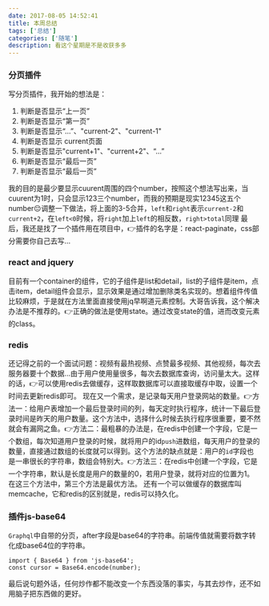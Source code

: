 ```yaml
---
date: 2017-08-05 14:52:41
title: 本周总结
tags: ['总结']
categories: ['随笔']
description: 看这个星期是不是收获多多
---
```


### 分页插件
写分页插件，我开始的想法是：
1. 判断是否显示“上一页”
2. 判断是否显示“第一页”
3. 判断是否显示“...”、"current-2"、"current-1"
4. 判断是否显示 current页面
5. 判断是否显示"current+1"、"current+2"、“...”
6. 判断是否显示“最后一页”
7. 判断是否显示“最后一页”

我的目的是最少要显示cuurent周围的四个number，按照这个想法写出来，当cuurent为1时，只会显示123三个number，而我的预期是现实12345这五个number😔调整一下做法，将上面的3-5合并，`left`和`right`表示`current-2`和`current+2`，在`left<0`时候，将`right`加上`left`的相反数，`right>total`同理
最后，我还是找了一个插件用在项目中，👉插件的名字是：react-paginate，css部分需要你自己去写...

### react and jquery
目前有一个container的组件，它的子组件是list和detail，list的子组件是item，点击item，detail组件会显示，显示效果是通过增加删除类名实现的。想着组件传值比较麻烦，于是就在方法里面直接使用jq早啊道元素控制。大哥告诉我，这个解决办法是不推荐的。👉正确的做法是使用state。通过改变state的值，进而改变元素的class。

### redis
还记得之前的一个面试问题：视频有最热视频、点赞最多视频、其他视频，每次去服务器要十个数据...由于用户使用量很多，每次去数据库查询，访问量太大。这样的话，👉可以使用redis去做缓存，这样取数据库可以直接取缓存中取，设置一个时间去更新redis即可。
现在又一个需求，是记录每天用户登录网站的数量。👉方法一：给用户表增加一个最后登录时间的列，每天定时执行程序，统计一下最后登录时间是昨天的用户数量。这个方法中，选择什么时候去执行程序很重要，要不然就会有漏网之鱼。👉方法二：最粗暴的办法是，在redis中创建一个字段，它是一个数组，每次知道用户登录的时候，就将用户的id`push`进数组，每天用户的登录的数量，直接通过数组的长度就可以得到。这个方法的缺点就是：用户的`id`字段也是一串很长的字符串，数组会特别大。👉方法三：在redis中创建一个字段，它是一个字符串，默认是长度是用户的数量的0，若用户登录，就将对应的位置为1。在这三个方法中，第三个方法是最优方法。
还有一个可以做缓存的数据库叫memcache，它和redis的区别就是，redis可以持久化。

### 插件js-base64
`Graphql`中自带的分页，after字段是base64的字符串。前端传值就需要将数字转化成base64位的字符串。
```
import { Base64 } from 'js-base64';
const cursor = Base64.encode(number);
```
最后说句题外话，任何炒作都不能改变一个东西没落的事实，与其去炒作，还不如用脑子把东西做的更好。
